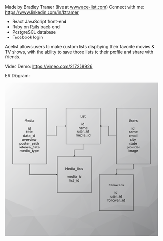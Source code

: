 Made by Bradley Tramer (live at www.ace-list.com)
Connect with me: https://www.linkedin.com/in/btramer

- React JavaScript front-end
- Ruby on Rails back-end
- PostgreSQL database
- Facebook login

Acelist allows users to make custom lists displaying their favorite movies & TV shows, with the ability to save those lists to their profile and share with friends.

Video Demo: https://vimeo.com/217258926

ER Diagram:

![alt text](public/Acelist-ER-Diagram.png)
